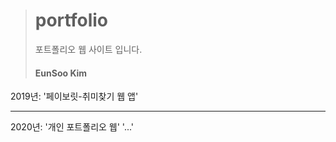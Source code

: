 > # portfolio
> 포트폴리오 웹 사이트 입니다.
> #### EunSoo Kim

2019년:
    '페이보릿-취미찾기 웹 앱'

***

2020년:
    '개인 포트폴리오 웹'
    '...'